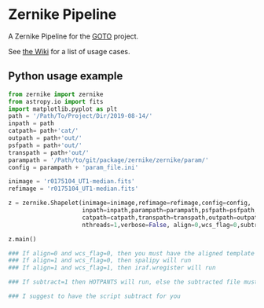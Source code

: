 Zernike Pipeline
=========

A Zernike Pipeline for the [GOTO](https://goto-observatory.org/) project.

See [the Wiki](https://github.com/GOTO-OBS/zernike/wiki) for a list of usage cases.


Python usage example
---------------------

````python
from zernike import zernike
from astropy.io import fits
import matplotlib.pyplot as plt
path = '/Path/To/Project/Dir/2019-08-14/'
inpath = path
catpath= path+'cat/'
outpath = path+'out/'
psfpath = path+'out/'
transpath = path+'out/'
parampath = '/Path/to/git/package/zernike/zernike/param/'
config = parampath + 'param_file.ini'

inimage = 'r0175104_UT1-median.fits'
refimage = 'r0175104_UT1-median.fits'

z = zernike.Shapelet(inimage=inimage,refimage=refimage,config=config,
                     inpath=inpath,parampath=parampath,psfpath=psfpath,
                     catpath=catpath,transpath=transpath,outpath=outpath,
                     nthreads=1,verbose=False, align=0,wcs_flag=0,subtract=1)

z.main()

### If align=0 and wcs_flag=0, then you must have the aligned template in the inpath.
### If align=1 and wcs_flag=0, then spalipy will run 
### If align=1 and wcs_flag=1, then iraf.wregister will run

### If subtract=1 then HOTPANTS will run, else the subtracted file must be in the outpath. 

### I suggest to have the script subtract for you

````
